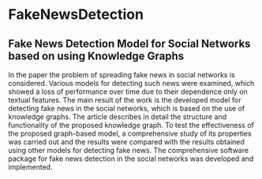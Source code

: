 # FakeNewsDetection

## Fake News Detection Model for Social Networks based on using Knowledge Graphs
In the paper the problem of spreading fake news in social networks is considered. Various models for detecting such news were examined, which showed a loss of performance over time due to their dependence only on textual features. The main result of the work is the developed model for detecting fake news in the social networks, which is based on the use of knowledge graphs. The article describes in detail the structure and functionality of the proposed knowledge graph. To test the effectiveness of the proposed graph-based model, a comprehensive study of its properties was carried out and the results were compared with the results obtained using other models for detecting fake news. The comprehensive software package for fake news detection in the social networks was developed and implemented.


